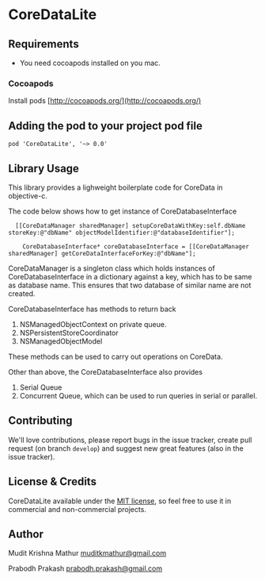 # CoreDataLite

## Requirements

 - You need cocoapods installed on you mac.
  

### Cocoapods

Install pods
[http://cocoapods.org/](http://cocoapods.org/)

## Adding the pod to your project pod file

	pod 'CoreDataLite', '~> 0.0'
	
## Library Usage	

This library provides a lighweight boilerplate code for CoreData in objective-c.

The code below shows how to get instance of CoreDatabaseInterface

      
      [[CoreDataManager sharedManager] setupCoreDataWithKey:self.dbName storeKey:@"dbName" objectModelIdentifier:@"databaseIdentifier"];
        
        CoreDatabaseInterface* coreDatabaseInterface = [[CoreDataManager sharedManager] getCoreDataInterfaceForKey:@"dbName"];
        
CoreDataManager is a singleton class which holds instances of CoreDatabaseInterface in a dictionary against a key, which has to be same as database name. This ensures that two database of similar name are not created.

CoreDatabaseInterface has methods to return back 

1. NSManagedObjectContext on private queue.
2. NSPersistentStoreCoordinator 
3. NSManagedObjectModel

These methods can be used to carry out operations on CoreData. 

Other than above, the CoreDatabaseInterface also provides

1. Serial Queue
2. Concurrent Queue,
which can be used to run queries in serial or parallel.

## Contributing

We'll love contributions, please report bugs in the issue tracker, create pull request (on branch `develop`) and suggest new great features (also in the issue tracker).

## License & Credits

CoreDataLite available under the [MIT license](LICENSE), so feel free to use it in commercial and non-commercial projects.

## Author

Mudit Krishna Mathur muditkmathur@gmail.com

Prabodh Prakash prabodh.prakash@gmail.com

